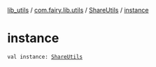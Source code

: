 [lib_utils](../../index.md) / [com.fairy.lib.utils](../index.md) / [ShareUtils](index.md) / [instance](./instance.md)

# instance

`val instance: `[`ShareUtils`](index.md)